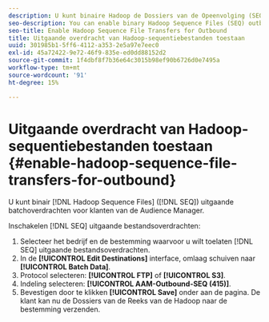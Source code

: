 ```yaml
---
description: U kunt binaire Hadoop de Dossiers van de Opeenvolging (SEQ) uitgaande partijoverdrachten voor de klanten van de Audience Manager toelaten.
seo-description: You can enable binary Hadoop Sequence Files (SEQ) outbound batch transfers for Audience Manager customers.
seo-title: Enable Hadoop Sequence File Transfers for Outbound
title: Uitgaande overdracht van Hadoop-sequentiebestanden toestaan
uuid: 301985b1-5ff6-4112-a353-2e5a97e7eec0
exl-id: 45a72422-9e72-46f9-835e-ed0dd88152d2
source-git-commit: 1f4dbf8f7b36e64c3015b98ef90b6726d0e7495a
workflow-type: tm+mt
source-wordcount: '91'
ht-degree: 15%

---
```


# Uitgaande overdracht van Hadoop-sequentiebestanden toestaan {#enable-hadoop-sequence-file-transfers-for-outbound}

U kunt binair [!DNL Hadoop Sequence Files] ([!DNL SEQ]) uitgaande batchoverdrachten voor klanten van de Audience Manager.

Inschakelen [!DNL SEQ] uitgaande bestandsoverdrachten:

1. Selecteer het bedrijf en de bestemming waarvoor u wilt toelaten [!DNL SEQ] uitgaande bestandsoverdrachten.
1. In de **[!UICONTROL Edit Destinations]** interface, omlaag schuiven naar **[!UICONTROL Batch Data]**.
1. Protocol selecteren: **[!UICONTROL FTP]** of **[!UICONTROL S3]**.
1. Indeling selecteren: **[!UICONTROL AAM-Outbound-SEQ (415)]**.
1. Bevestigen door te klikken **[!UICONTROL Save]** onder aan de pagina. De klant kan nu de Dossiers van de Reeks van de Hadoop naar de bestemming verzenden.
